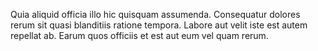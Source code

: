 Quia aliquid officia illo hic quisquam assumenda. Consequatur dolores rerum sit quasi blanditiis ratione tempora. Labore aut velit iste est autem repellat ab. Earum quos officiis et est aut eum vel quam rerum.